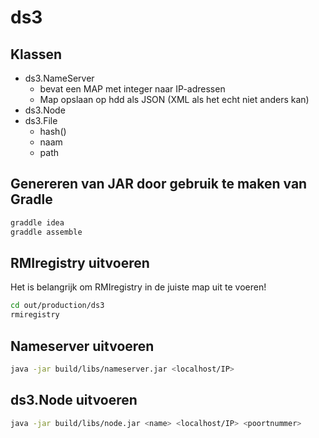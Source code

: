 # ds3

## Klassen

- ds3.NameServer
  - bevat een MAP met integer naar IP-adressen
  - Map opslaan op hdd als JSON (XML als het echt niet anders kan)
- ds3.Node
- ds3.File
  - hash()
  - naam
  - path
  
## Genereren van JAR door gebruik te maken van Gradle
```bash
graddle idea
graddle assemble
```
  
## RMIregistry uitvoeren
Het is belangrijk om RMIregistry in de juiste map uit te voeren!

```bash
cd out/production/ds3
rmiregistry
```

## Nameserver uitvoeren

```bash
java -jar build/libs/nameserver.jar <localhost/IP>
```

## ds3.Node uitvoeren

```bash
java -jar build/libs/node.jar <name> <localhost/IP> <poortnummer>
```
